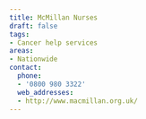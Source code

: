 ```yaml
---
title: McMillan Nurses
draft: false
tags:
- Cancer help services
areas:
- Nationwide
contact:
  phone:
  - '0800 980 3322'
  web_addresses:
  - http://www.macmillan.org.uk/
---
```


